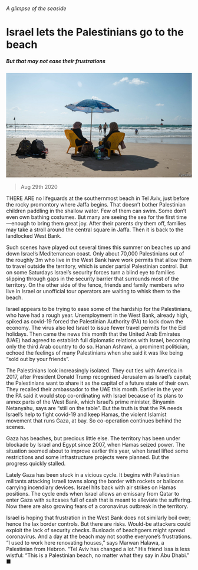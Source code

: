 ###### A glimpse of the seaside

# Israel lets the Palestinians go to the beach 

##### But that may not ease their frustrations 

![image](images/20200829_MAP501.jpg) 

> Aug 29th 2020 

THERE ARE no lifeguards at the southernmost beach in Tel Aviv, just before the rocky promontory where Jaffa begins. That doesn’t bother Palestinian children paddling in the shallow water. Few of them can swim. Some don’t even own bathing costumes. But many are seeing the sea for the first time—enough to bring them great joy. After their parents dry them off, families may take a stroll around the central square in Jaffa. Then it is back to the landlocked West Bank.

Such scenes have played out several times this summer on beaches up and down Israel’s Mediterranean coast. Only about 70,000 Palestinians out of the roughly 3m who live in the West Bank have work permits that allow them to travel outside the territory, which is under partial Palestinian control. But on some Saturdays Israel’s security forces turn a blind eye to families slipping through gaps in the security barrier that surrounds most of the territory. On the other side of the fence, friends and family members who live in Israel or unofficial tour operators are waiting to whisk them to the beach.


Israel appears to be trying to ease some of the hardship for the Palestinians, who have had a rough year. Unemployment in the West Bank, already high, spiked as covid-19 forced the Palestinian Authority (PA) to lock down the economy. The virus also led Israel to issue fewer travel permits for the Eid holidays. Then came the news this month that the United Arab Emirates (UAE) had agreed to establish full diplomatic relations with Israel, becoming only the third Arab country to do so. Hanan Ashrawi, a prominent politician, echoed the feelings of many Palestinians when she said it was like being “sold out by your friends”.

The Palestinians look increasingly isolated. They cut ties with America in 2017, after President Donald Trump recognised Jerusalem as Israel’s capital; the Palestinians want to share it as the capital of a future state of their own. They recalled their ambassador to the UAE this month. Earlier in the year the PA said it would stop co-ordinating with Israel because of its plans to annex parts of the West Bank, which Israel’s prime minister, Binyamin Netanyahu, says are “still on the table”. But the truth is that the PA needs Israel’s help to fight covid-19 and keep Hamas, the violent Islamist movement that runs Gaza, at bay. So co-operation continues behind the scenes.

Gaza has beaches, but precious little else. The territory has been under blockade by Israel and Egypt since 2007, when Hamas seized power. The situation seemed about to improve earlier this year, when Israel lifted some restrictions and some infrastructure projects were planned. But the progress quickly stalled.

Lately Gaza has been stuck in a vicious cycle. It begins with Palestinian militants attacking Israeli towns along the border with rockets or balloons carrying incendiary devices. Israel hits back with air strikes on Hamas positions. The cycle ends when Israel allows an emissary from Qatar to enter Gaza with suitcases full of cash that is meant to alleviate the suffering. Now there are also growing fears of a coronavirus outbreak in the territory.

Israel is hoping that frustration in the West Bank does not similarly boil over; hence the lax border controls. But there are risks. Would-be attackers could exploit the lack of security checks. Busloads of beachgoers might spread coronavirus. And a day at the beach may not soothe everyone’s frustrations. “I used to work here renovating houses,” says Marwan Halawa, a Palestinian from Hebron. “Tel Aviv has changed a lot.” His friend Issa is less wistful: “This is a Palestinian beach, no matter what they say in Abu Dhabi.” ■

